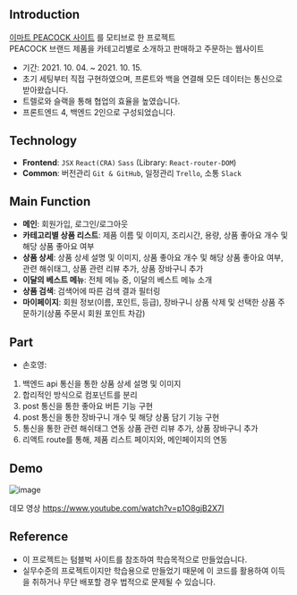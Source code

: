 ## Introduction
[이마트 PEACOCK 사이트](https://peacock.emart.com/peacockMain/main.do) 를 모티브로 한 프로젝트<br>
PEACOCK 브랜드 제품을 카테고리별로 소개하고 판매하고 주문하는 웹사이트
- 기간: 2021. 10. 04. ~ 2021. 10. 15.
- 초기 세팅부터 직접 구현하였으며, 프론트와 백을 연결해 모든 데이터는 통신으로 받아왔습니다.
- 트렐로와 슬랙을 통해 협업의 효율을 높였습니다.
- 프론트엔드 4, 백엔드 2인으로 구성되었습니다.


## Technology
- **Frontend**: `JSX` `React(CRA)` `Sass` (Library: `React-router-DOM`)
- **Common**: 버전관리 `Git & GitHub`, 일정관리 `Trello`, 소통 `Slack`

## Main Function
- **메인**: 회원가입, 로그인/로그아웃
- **카테고리별 상품 리스트**: 제품 이름 및 이미지, 조리시간, 용량, 상품 좋아요 개수 및 해당 상품 좋아요 여부
- **상품 상세**: 상품 상세 설명 및 이미지, 상품 좋아요 개수 및 해당 상품 좋아요 여부, 관련 해쉬태그, 상품 관련 리뷰 추가, 상품 장바구니 추가
- **이달의 베스트 메뉴**: 전체 메뉴 중, 이달의 베스트 메뉴 소개
- **상품 검색**: 검색어에 따른 검색 결과 필터링
- **마이페이지**: 회원 정보(이름, 포인트, 등급), 장바구니 상품 삭제 및 선택한 상품 주문하기(상품 주문시 회원 포인트 차감)

## Part
- 손호영: 
 1. 백엔드 api 통신을 통한 상품 상세 설명 및 이미지
 2. 합리적인 방식으로 컴포넌트를 분리
 3. post 통신을 통한 좋아요 버튼 기능 구현
 4. post 통신을 통한 장바구니 개수 및 해당 상품 담기 기능 구현
 5. 통신을 통한 관련 해쉬태그 연동 상품 관련 리뷰 추가, 상품 장바구니 추가
 6. 리액트 route를 통해, 제품 리스트 페이지와, 메인페이지의 연동


## Demo
![image](https://user-images.githubusercontent.com/20683436/137589523-7a689221-91e5-4143-a563-833477358051.png)

데모 영상 https://www.youtube.com/watch?v=p1O8gjB2X7I




## Reference
- 이 프로젝트는 텀블벅 사이트를 참조하여 학습목적으로 만들었습니다.
- 실무수준의 프로젝트이지만 학습용으로 만들었기 때문에 이 코드를 활용하여 이득을 취하거나 무단 배포할 경우 법적으로 문제될 수 있습니다.
